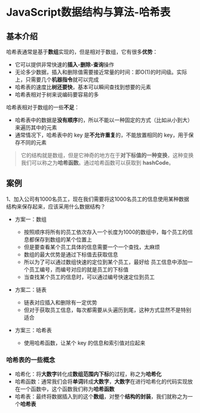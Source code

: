 # JavaScript数据结构与算法-哈希表
## 基本介绍
哈希表通常是基于**数组**实现的，但是相对于数组，它有很多**优势**：

- 它可以提供非常快速的**插入-删除-查询**操作
- 无论多少数据，插入和删除值需要接近常量的时间：即O(1)的时间级。实际上，只需要几个**机器指令**就可以完成
- 哈希表的速度比**树还要快**，基本可以瞬间查找到想要的元素
- 哈希表相对于树来说编码要容易的多

哈希表相对于数组的一些**不足**：

- 哈希表中的数据是**没有顺序**的，所以不能以一种固定的方式（比如从小到大）来遍历其中的元素
- 通常情况下，哈希表中的 key 是**不允许重复**的，不能放置相同的 key，用于保存不同的元素

> 它的结构就是数组，但是它神奇的地方在于**对下标值的一种变换**，这种变换我们可以称之为**哈希函数**。通过哈希函数可以获取到 **hashCode**。

## 案例

1、加入公司有1000名员工，现在我们需要将这1000名员工的信息使用某种数据结构来保存起来，应该采用什么数据结构？

- 方案一：数组
  - 按照顺序将所有的员工依次存入一个长度为1000的数组中，每个员工的信息都保存到数组的某个位置上
  - 但是要查看某个员工具体的信息需要一个一个查找，太麻烦
  - 数组的最大优势是通过下标值去获取信息
  - 所以为了可以通过数组快速的定位到某个员工，最好给 员工信息中添加一个员工编号，而编号对应的就是员工的下标值
  - 当查找某个员工的信息时，可以通过编号快速定位到员工

- 方案二：链表
  - 链表对应插入和删除有一定优势
  - 但对于获取员工信息，每次都需要从头遍历到尾，这种方式显然不是特别适合

- 方案三：哈希表
  - 使用哈希函数，让某个 key 的信息和索引值对应起来

### 哈希表的一些概念

- 哈希化：将**大数字**转化成**数组范围内下标**的过程，称之为**哈希化**
- 哈希函数：通常我们会将**单词**转成**大数字**，**大数字**在进行哈希化的代码实现放在一个函数中，这个函数我们称为**哈希函数**
- 哈希表：最终将数据插入到的这个**数组**，对整个**结构的封装**，我们就称之为一个**哈希表**